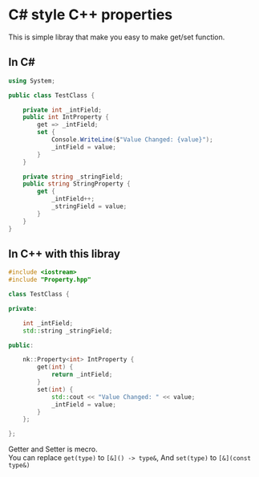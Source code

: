 # C\# style C++ properties

This is simple libray that make you easy to make get/set function.

## In C\#

```cs
using System;

public class TestClass {

    private int _intField;
    public int IntProperty {
        get => _intField;
        set {
            Console.WriteLine($"Value Changed: {value}");
            _intField = value;
        }
    }

    private string _stringField;
    public string StringProperty {
        get {
            _intField++;
            _stringField = value;
        }
    }
}
```

## In C++ with this libray

```cpp
#include <iostream>
#include "Property.hpp"

class TestClass {

private:

    int _intField;
    std::string _stringField;

public:

    nk::Property<int> IntProperty {
        get(int) {
            return _intField;
        }
        set(int) {
            std::cout << "Value Changed: " << value;
            _intField = value;
        }
    };

};
```

Getter and Setter is mecro.  
You can replace `get(type)` to `[&]() -> type&`,
And `set(type)` to `[&](const type&)`
